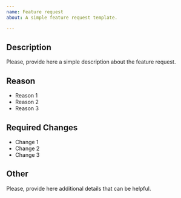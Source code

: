 ```yaml
---
name: Feature request
about: A simple feature request template.

---
```


## Description

Please, provide here a simple description about the feature request.

## Reason

- Reason 1
- Reason 2
- Reason 3

## Required Changes

- Change 1
- Change 2
- Change 3

## Other
Please, provide here additional details that can be helpful.

